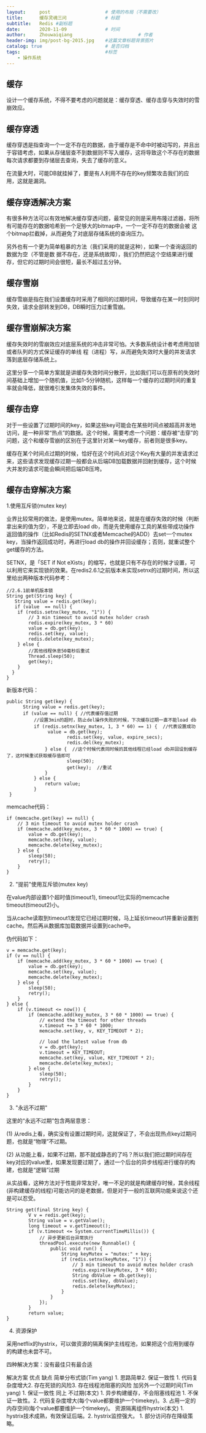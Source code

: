 ```yaml
---
layout:     post   				    # 使用的布局（不需要改）
title:      缓存灵魂三问 				# 标题 
subtitle:   Redis #副标题
date:       2020-11-09 				# 时间
author:     Zhouwaiqiang 						# 作者
header-img: img/post-bg-2015.jpg 	#这篇文章标题背景图片
catalog: true 						# 是否归档
tags:								#标签
    - 操作系统
---
```


## 缓存
设计一个缓存系统，不得不要考虑的问题就是：缓存穿透、缓存击穿与失效时的雪崩效应。

## 缓存穿透
缓存穿透是指查询一个一定不存在的数据，由于缓存是不命中时被动写的，并且出于容错考虑，如果从存储层查不到数据则不写入缓存，这将导致这个不存在的数据每次请求都要到存储层去查询，失去了缓存的意义。

在流量大时，可能DB就挂掉了，要是有人利用不存在的key频繁攻击我们的应用，这就是漏洞。

## 缓存穿透解决方案
有很多种方法可以有效地解决缓存穿透问题，最常见的则是采用布隆过滤器，将所有可能存在的数据哈希到一个足够大的bitmap中，一个一定不存在的数据会被 这个bitmap拦截掉，从而避免了对底层存储系统的查询压力。

另外也有一个更为简单粗暴的方法（我们采用的就是这种），如果一个查询返回的数据为空（不管是数 据不存在，还是系统故障），我们仍然把这个空结果进行缓存，但它的过期时间会很短，最长不超过五分钟。

## 缓存雪崩
缓存雪崩是指在我们设置缓存时采用了相同的过期时间，导致缓存在某一时刻同时失效，请求全部转发到DB，DB瞬时压力过重雪崩。

## 缓存雪崩解决方案
缓存失效时的雪崩效应对底层系统的冲击非常可怕。大多数系统设计者考虑用加锁或者队列的方式保证缓存的单线 程（进程）写，从而避免失效时大量的并发请求落到底层存储系统上。

这里分享一个简单方案就是讲缓存失效时间分散开，比如我们可以在原有的失效时间基础上增加一个随机值，比如1-5分钟随机，这样每一个缓存的过期时间的重复率就会降低，就很难引发集体失效的事件。

## 缓存击穿
对于一些设置了过期时间的key，如果这些key可能会在某些时间点被超高并发地访问，是一种非常“热点”的数据。这个时候，需要考虑一个问题：缓存被“击穿”的问题，这个和缓存雪崩的区别在于这里针对某一key缓存，前者则是很多key。

缓存在某个时间点过期的时候，恰好在这个时间点对这个Key有大量的并发请求过来，这些请求发现缓存过期一般都会从后端DB加载数据并回射到缓存，这个时候大并发的请求可能会瞬间把后端DB压垮。

## 缓存击穿解决方案
1.使用互斥锁(mutex key)

业界比较常用的做法，是使用mutex。简单地来说，就是在缓存失效的时候（判断拿出来的值为空），不是立即去load db，而是先使用缓存工具的某些带成功操作返回值的操作（比如Redis的SETNX或者Memcache的ADD）去set一个mutex key，当操作返回成功时，再进行load db的操作并回设缓存；否则，就重试整个get缓存的方法。

SETNX，是「SET if Not eXists」的缩写，也就是只有不存在的时候才设置，可以利用它来实现锁的效果。在redis2.6.1之前版本未实现setnx的过期时间，所以这里给出两种版本代码参考：
```
//2.6.1前单机版本锁
String get(String key) {
   String value = redis.get(key);
   if (value  == null) {
    if (redis.setnx(key_mutex, "1")) {
        // 3 min timeout to avoid mutex holder crash
        redis.expire(key_mutex, 3 * 60)
        value = db.get(key);
        redis.set(key, value);
        redis.delete(key_mutex);
    } else {
        //其他线程休息50毫秒后重试
        Thread.sleep(50);
        get(key);
    }
  }
}
```
新版本代码：
```
public String get(key) {
      String value = redis.get(key);
      if (value == null) { //代表缓存值过期
          //设置3min的超时，防止del操作失败的时候，下次缓存过期一直不能load db
          if (redis.setnx(key_mutex, 1, 3 * 60) == 1) {  //代表设置成功
               value = db.get(key);
                      redis.set(key, value, expire_secs);
                      redis.del(key_mutex);
              } else {  //这个时候代表同时候的其他线程已经load db并回设到缓存了，这时候重试获取缓存值即可
                      sleep(50);
                      get(key);  //重试
              }
          } else {
              return value;
          }
 }
```
memcache代码：
```
if (memcache.get(key) == null) {
    // 3 min timeout to avoid mutex holder crash
    if (memcache.add(key_mutex, 3 * 60 * 1000) == true) {
        value = db.get(key);
        memcache.set(key, value);
        memcache.delete(key_mutex);
    } else {
        sleep(50);
        retry();
    }
}
```

2. "提前"使用互斥锁(mutex key)

在value内部设置1个超时值(timeout1), timeout1比实际的memcache timeout(timeout2)小。

当从cache读取到timeout1发现它已经过期时候，马上延长timeout1并重新设置到cache。然后再从数据库加载数据并设置到cache中。

伪代码如下：
```
v = memcache.get(key);
if (v == null) {
    if (memcache.add(key_mutex, 3 * 60 * 1000) == true) {
        value = db.get(key);
        memcache.set(key, value);
        memcache.delete(key_mutex);
    } else {
        sleep(50);
        retry();
    }
} else {
    if (v.timeout <= now()) {
        if (memcache.add(key_mutex, 3 * 60 * 1000) == true) {
            // extend the timeout for other threads
            v.timeout += 3 * 60 * 1000;
            memcache.set(key, v, KEY_TIMEOUT * 2);

            // load the latest value from db
            v = db.get(key);
            v.timeout = KEY_TIMEOUT;
            memcache.set(key, value, KEY_TIMEOUT * 2);
            memcache.delete(key_mutex);
        } else {
            sleep(50);
            retry();
        }
    }
}
```

3. "永远不过期"

这里的“永远不过期”包含两层意思：

(1) 从redis上看，确实没有设置过期时间，这就保证了，不会出现热点key过期问题，也就是“物理”不过期。

(2) 从功能上看，如果不过期，那不就成静态的了吗？所以我们把过期时间存在key对应的value里，如果发现要过期了，通过一个后台的异步线程进行缓存的构建，也就是“逻辑”过期

从实战看，这种方法对于性能非常友好，唯一不足的就是构建缓存时候，其余线程(非构建缓存的线程)可能访问的是老数据，但是对于一般的互联网功能来说这个还是可以忍受。
```
String get(final String key) {
        V v = redis.get(key);
        String value = v.getValue();
        long timeout = v.getTimeout();
        if (v.timeout <= System.currentTimeMillis()) {
            // 异步更新后台异常执行
            threadPool.execute(new Runnable() {
                public void run() {
                    String keyMutex = "mutex:" + key;
                    if (redis.setnx(keyMutex, "1")) {
                        // 3 min timeout to avoid mutex holder crash
                        redis.expire(keyMutex, 3 * 60);
                        String dbValue = db.get(key);
                        redis.set(key, dbValue);
                        redis.delete(keyMutex);
                    }
                }
            });
        }
        return value;
}
```

4. 资源保护

采用netflix的hystrix，可以做资源的隔离保护主线程池，如果把这个应用到缓存的构建也未尝不可。

四种解决方案：没有最佳只有最合适

解决方案	优点	缺点
简单分布式锁(Tim yang)	1. 思路简单2. 保证一致性	1. 代码复杂度增大2. 存在死锁的风险3. 存在线程池阻塞的风险
加另外一个过期时间(Tim yang)	1. 保证一致性	同上
不过期(本文)	1. 异步构建缓存，不会阻塞线程池	1. 不保证一致性。2. 代码复杂度增大(每个value都要维护一个timekey)。3. 占用一定的内存空间(每个value都要维护一个timekey)。
资源隔离组件hystrix(本文)	1. hystrix技术成熟，有效保证后端。2. hystrix监控强大。	1. 部分访问存在降级策略。
